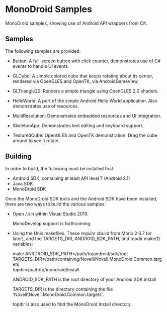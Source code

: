 MonoDroid Samples
=================

MonoDroid samples, showing use of Android API wrappers from C#.

Samples
-------

The following samples are provided:

  - Button: A full-screen button with click counter, demonstrates use of C#
    events to handle UI events.

  - GLCube: A simple colored cube that keeps rotating about its center, rendered
    via OpenGLES and OpenTK, via AndroidGameView.

  - GLTriangle20: Renders a simple triangle using OpenGLES 2.0 shaders.

  - HelloWorld: A port of the simple Android Hello World application.
    Also demonstrates use of resources.

  - MultiResolution: Demonstrates embedded resources and UI integration.

  - SkeletonApp: Demonstrates text editing and keyboard support.

  - TexturedCube: OpenGLES and OpenTK demonstration.  Drag the cube around to
    see it rotate.

Building
--------

In order to build, the following must be installed first:

  - Android SDK, containing at least API level 7 (Android 2.1)
  - Java SDK
  - MonoDroid SDK

Once the MonoDroid SDK tools and the Android SDK have been installed, there are 
two ways to build the various samples:

  - Open */*.sln within Visual Studio 2010.

    MonoDevelop support is forthcoming.

  - Using the Unix makefiles.  These *require* xbuild from Mono 2.6.7 
    (or later), and the TARGETS_DIR, ANDROID_SDK_PATH, and topdir make(1) 
    variables:

	make ANRDROID_SDK_PATH=/path/to/android/sdk/root \
	  TARGETS_DIR=/path/containing/Novell/Novell.MonoDroid.Common.targets \
	  topdir=/path/to/mondroid/install

    ANDROID_SDK_PATH is the root directory of your Android SDK install

    TARGETS_DIR is the directory containing the file
    'Novell\Novell.MonoDroid.Common.targets'.

    topdir is also used to find the MonoDroid Install directory.
